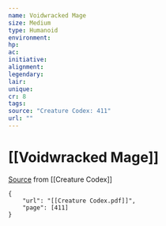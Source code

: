 ```yaml
---
name: Voidwracked Mage
size: Medium
type: Humanoid
environment: 
hp: 
ac: 
initiative: 
alignment: 
legendary: 
lair: 
unique: 
cr: 8
tags: 
source: "Creature Codex: 411"
url: ""
---
```

# [[Voidwracked Mage]]

[Source](zotero://open-pdf/library/items/NTNKJRHG?page=411) from [[Creature Codex]]

```pdf
{
	"url": "[[Creature Codex.pdf]]",
	"page": [411]
}
```

